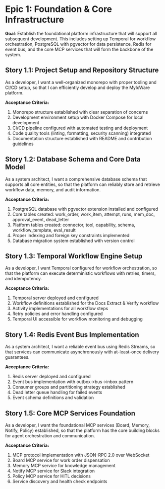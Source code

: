 # Epic 1: Foundation & Core Infrastructure

**Goal**: Establish the foundational platform infrastructure that will support all subsequent development. This includes setting up Temporal for workflow orchestration, PostgreSQL with pgvector for data persistence, Redis for event bus, and the core MCP services that will form the backbone of the system.

## Story 1.1: Project Setup and Repository Structure
As a developer,
I want a well-organized monorepo with proper tooling and CI/CD setup,
so that I can efficiently develop and deploy the MyloWare platform.

**Acceptance Criteria:**
1. Monorepo structure established with clear separation of concerns
2. Development environment setup with Docker Compose for local development
3. CI/CD pipeline configured with automated testing and deployment
4. Code quality tools (linting, formatting, security scanning) integrated
5. Documentation structure established with README and contribution guidelines

## Story 1.2: Database Schema and Core Data Model
As a system architect,
I want a comprehensive database schema that supports all core entities,
so that the platform can reliably store and retrieve workflow data, memory, and audit information.

**Acceptance Criteria:**
1. PostgreSQL database with pgvector extension installed and configured
2. Core tables created: work_order, work_item, attempt, runs, mem_doc, approval_event, dead_letter
3. Platform tables created: connector, tool, capability, schema, workflow_template, eval_result
4. Proper indexing and foreign key constraints implemented
5. Database migration system established with version control

## Story 1.3: Temporal Workflow Engine Setup
As a developer,
I want Temporal configured for workflow orchestration,
so that the platform can execute deterministic workflows with retries, timers, and idempotency.

**Acceptance Criteria:**
1. Temporal server deployed and configured
2. Workflow definitions established for the Docs Extract & Verify workflow
3. Activity implementations for all workflow steps
4. Retry policies and error handling configured
5. Temporal UI accessible for workflow monitoring and debugging

## Story 1.4: Redis Event Bus Implementation
As a system architect,
I want a reliable event bus using Redis Streams,
so that services can communicate asynchronously with at-least-once delivery guarantees.

**Acceptance Criteria:**
1. Redis server deployed and configured
2. Event bus implementation with outbox→bus→inbox pattern
3. Consumer groups and partitioning strategy established
4. Dead letter queue handling for failed events
5. Event schema definitions and validation

## Story 1.5: Core MCP Services Foundation
As a developer,
I want the foundational MCP services (Board, Memory, Notify, Policy) established,
so that the platform has the core building blocks for agent orchestration and communication.

**Acceptance Criteria:**
1. MCP protocol implementation with JSON-RPC 2.0 over WebSocket
2. Board MCP service for work order dispensation
3. Memory MCP service for knowledge management
4. Notify MCP service for Slack integration
5. Policy MCP service for HITL decisions
6. Service discovery and health check endpoints
